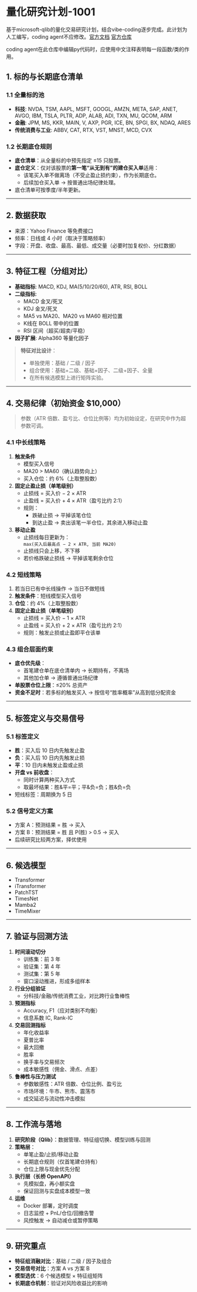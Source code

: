 # 量化研究计划-1001

基于microsoft-qlib的量化交易研究计划，结合vibe-coding逐步完成。此计划为人工编写，coding agent不应修改。[官方文档](https://qlib.readthedocs.io/en/latest/index.html) [官方仓库](https://github.com/microsoft/qlib/tree/main) 

coding agent在此仓库中编辑py代码时，应使用中文注释表明每一段函数/类的作用。

## 1. 标的与长期底仓清单

### 1.1 全量标的池
- **科技**: NVDA, TSM, AAPL, MSFT, GOOGL, AMZN, META, SAP, ANET, AVGO, IBM, TSLA, PLTR, ADP, ALAB, ADI, TXN, MU, QCOM, ARM
- **金融**: JPM, MS, KKR, MAIN, V, AXP, PGR, ICE, BN, SPGI, BX, NDAQ, ARES  
- **传统消费与工业**: ABBV, CAT, RTX, VST, MNST, MCD, CVX  

### 1.2 长期底仓规则
- **底仓清单**：从全量标的中预先指定 ≤15 只股票。  
- **底仓定义**：仅对该股票的**第一笔“从无到有”的建仓买入单**适用：  
  - 该笔买入单不做离场（不受止盈止损约束），作为长期底仓。  
  - 后续加仓买入单 → 按普通出场纪律处理。  
- 底仓清单可按季度/半年更新。

---

## 2. 数据获取
- 来源：Yahoo Finance 等免费接口  
- 频率：日线或 4 小时（取决于策略频率）  
- 字段：开盘、收盘、最高、最低、成交量（必要时加复权价、分红数据）

---

## 3. 特征工程（分组对比）
- **基础指标**: MACD, KDJ, MA(5/10/20/60), ATR, RSI, BOLL  
- **二级指标**:  
  - MACD 金叉/死叉  
  - KDJ 金叉/死叉  
  - MA5 vs MA20、MA20 vs MA60 相对位置  
  - K线在 BOLL 带中的位置  
  - RSI 区间（超买/超卖/平稳）  
- **因子扩展**: Alpha360 等量化因子  

> **特征对比设计**：  
> - 单独使用：基础 / 二级 / 因子  
> - 组合使用：基础+二级、基础+因子、二级+因子、全量  
> - 在所有候选模型上进行矩阵实验。

---

## 4. 交易纪律（初始资金 $10,000）

> 参数（ATR 倍数、盈亏比、仓位比例等）均为初始设定，在研究中作为超参数可调。

### 4.1 中长线策略
1. **触发条件**  
   - 模型买入信号  
   - MA20 > MA60（确认趋势向上）  
   - 买入仓位：约 6%（上取整股数）  
2. **固定止盈止损（单笔级别）**  
   - 止损线 = 买入价 − 2 × ATR  
   - 止盈线 = 买入价 + 4 × ATR（盈亏比约 2:1）  
   - 规则：  
     - 跌破止损 → 平掉该笔仓位  
     - 到达止盈 → 卖出该笔一半仓位，其余进入移动止盈  
3. **移动止盈**  
   - 止损线每日更新为：  
     `max(买入后最高点 − 2 × ATR, 当前 MA20)`  
   - 止损线只会上移，不下移  
   - 若价格跌破止损线 → 平掉该笔剩余仓位  

### 4.2 短线策略
1. 若当日已有中长线操作 → 当日不做短线  
2. **触发条件**：短线模型买入信号  
3. **仓位**：约 4%（上取整股数）  
4. **固定止盈止损（单笔级别）**  
   - 止损线 = 买入价 − 1 × ATR  
   - 止盈线 = 买入价 + 2 × ATR（盈亏比约 2:1）  
   - 规则：触发止损或止盈即平仓该单  

### 4.3 组合层面约束
- **底仓优先级**：  
  - 首笔建仓单在底仓清单内 → 长期持有，不离场  
  - 其他加仓单 → 遵循普通出场纪律  
- **单股票仓位上限**：≤20% 总资产  
- **资金不足时**：若多标的触发买入 → 按信号“胜率概率”从高到低分配资金  

---

## 5. 标签定义与交易信号

### 5.1 标签定义
- **胜**：买入后 10 日内先触发止盈  
- **负**：买入后 10 日内先触发止损  
- **平**：10 日内未触发止盈或止损  
- **开盘 vs 前收盘**：  
  - 同时计算两种买入方式  
  - 取最坏结果：胜&平=平；平&负=负；胜&负=负  
- 短线标签：周期换为 5 日  

### 5.2 信号定义方案
- 方案 A：预测结果 = 胜 → 买入  
- 方案 B：预测结果 = 胜 且 P(胜) > 0.5 → 买入  
- 后续研究比较两方案，择优使用  

---

## 6. 候选模型
- Transformer  
- iTransformer  
- PatchTST  
- TimesNet  
- Mamba2  
- TimeMixer  

---

## 7. 验证与回测方法
1. **时间滚动切分**  
   - 训练集：前 3 年  
   - 验证集：第 4 年  
   - 测试集：第 5 年  
   - 窗口滚动推进，形成多组样本  
2. **行业分组验证**  
   - 分科技/金融/传统消费工业，对比跨行业鲁棒性  
3. **预测指标**  
   - Accuracy, F1（应对类别不均衡）  
   - 信息系数 IC, Rank-IC  
4. **交易回测指标**  
   - 年化收益率  
   - 夏普比率  
   - 最大回撤  
   - 胜率  
   - 换手率与交易频次  
   - 成本敏感性（佣金、滑点、点差）  
5. **鲁棒性与压力测试**  
   - 参数敏感性：ATR 倍数、仓位比例、盈亏比  
   - 市场环境：牛市、熊市、震荡市  
   - 成交延迟与流动性冲击模拟  

---

## 8. 工作流与落地
1. **研究阶段（Qlib）**：数据管理、特征组切换、模型训练与回测  
2. **策略层**：  
   - 单笔止盈/止损/移动止盈  
   - 长期底仓规则（仅首笔建仓持有）  
   - 仓位上限与现金优先分配  
3. **执行层（长桥 OpenAPI）**  
   - 先模拟盘，再小额实盘  
   - 保证回测与实盘成本模型一致  
4. **运维**  
   - Docker 部署，定时调度  
   - 日志监控 + PnL/仓位/回撤告警  
   - 风控触发 → 自动减仓或暂停策略  

---

## 9. 研究重点
- **特征组消融对比**：基础 / 二级 / 因子及组合  
- **交易信号对比**：方案 A vs 方案 B  
- **模型选优**：6 个候选模型 × 特征组矩阵  
- **长期底仓机制**：验证对风险收益比的影响  
